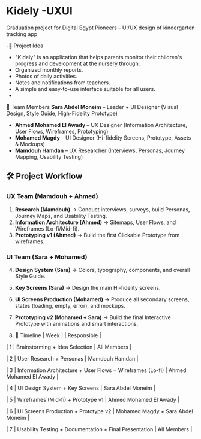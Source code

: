 # Kidely -UXUI
Graduation project for Digital Egypt Pioneers – UI/UX design of kindergarten tracking app

-🎯 Project Idea
- "Kidely" is an application that helps parents monitor their children's progress and development at the nursery through:
- Organized monthly reports.
- Photos of daily activities.
- Notes and notifications from teachers.
- A simple and easy-to-use interface suitable for all users.
- 
👥 Team Members
**Sara Abdel Moneim** – Leader + UI Designer (Visual Design, Style Guide, High-Fidelity Prototype)  
- **Ahmed Mohamed El Awady** – UX Designer (Information Architecture, User Flows, Wireframes, Prototyping)  
- **Mohamed Magdy** – UI Designer (Hi-fidelity Screens, Prototype, Assets & Mockups)  
- **Mamdouh Hamdan** – UX Researcher (Interviews, Personas, Journey Mapping, Usability Testing)  

## 🛠️ Project Workflow
### UX Team (Mamdouh + Ahmed)  
1. **Research (Mamdouh)** → Conduct interviews, surveys, build Personas, Journey Maps, and Usability Testing.  
2. **Information Architecture (Ahmed)** → Sitemaps, User Flows, and Wireframes (Lo-fi/Mid-fi).  
3. **Prototyping v1 (Ahmed)** → Build the first Clickable Prototype from wireframes.  

### UI Team (Sara + Mohamed)  
4. **Design System (Sara)** → Colors, typography, components, and overall Style Guide.  
5. **Key Screens (Sara)** → Design the main Hi-fidelity screens.  
6. **UI Screens Production (Mohamed)** → Produce all secondary screens, states (loading, empty, error), and mockups.  
7. **Prototyping v2 (Mohamed + Sara)** → Build the final Interactive Prototype with animations and smart interactions.  

7. 📅 Timeline
| Week | | Responsible |

| 1 | Brainstorming + Idea Selection | All Members |

| 2 | User Research + Personas | Mamdouh Hamdan |

| 3 | Information Architecture + User Flows + Wireframes (Lo-fi) | Ahmed Mohamed El Awady |

| 4 | UI Design System + Key Screens | Sara Abdel Moneim |

| 5 | Wireframes (Mid-fi) + Prototype v1 | Ahmed Mohamed El Awady |

| 6 | UI Screens Production + Prototype v2 | Mohamed Magdy + Sara Abdel Moneim |

| 7 | Usability Testing + Documentation + Final Presentation | All Members |
